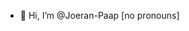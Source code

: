 - 👋 Hi, I’m @Joeran-Paap [no pronouns]





<!---
Joeran-Paap/Joeran-Paap is a ✨ special ✨ repository because its `README.md` (this file) appears on your GitHub profile.
You can click the Preview link to take a look at your changes.
--->
